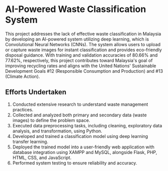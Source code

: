 # AI-Powered Waste Classification System

This project addresses the lack of effective waste classification in Malaysia by developing an AI-powered system utilizing deep learning, which is Convolutional Neural Networks (CNNs). The system allows users to upload or capture waste images for instant classification and provides eco-friendly disposal guidance. With training and validation accuracies of 80.66% and 77.62%, respectively, this project contributes toward Malaysia's goal of improving recycling rates and aligns with the United Nations' Sustainable Development Goals #12 (Responsible Consumption and Production) and #13 (Climate Action).

## Efforts Undertaken

1. Conducted extensive research to understand waste management practices.
2. Collected and analyzed both primary and secondary data (waste images) to define the problem space.
3. Executed data preprocessing tasks, including cleaning, exploratory data analysis, and transformation, using Python.
4. Developed and trained a classification model using deep learning transfer learning.
5. Deployed the trained model into a user-friendly web application with database integration using XAMPP and MySQL, alongside Flask, PHP, HTML, CSS, and JavaScript.
6. Performed system testing to ensure reliability and accuracy.





